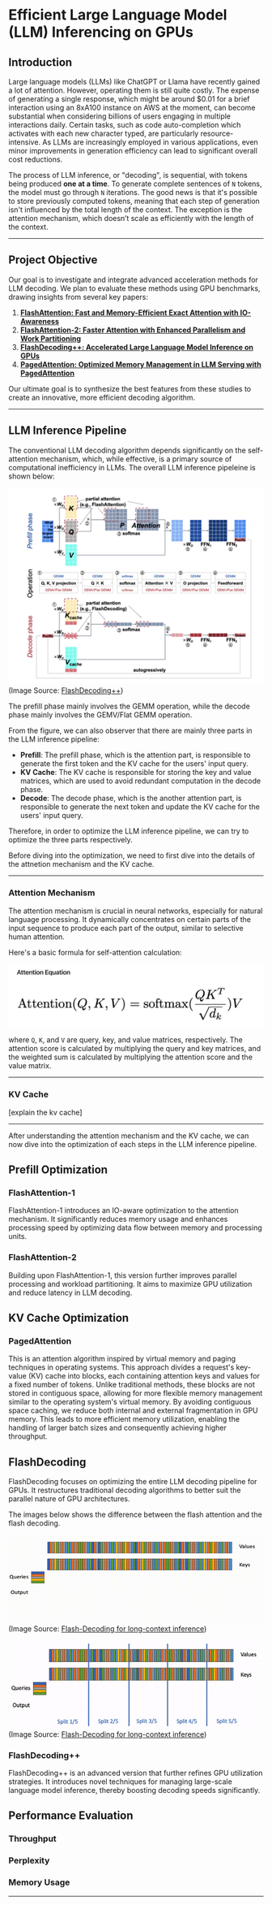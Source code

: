 
# Efficient Large Language Model (LLM) Inferencing on GPUs 

## Introduction
Large language models (LLMs) like ChatGPT or Llama have recently gained a lot of attention. However, operating them is still quite costly. The expense of generating a single response, which might be around $0.01 for a brief interaction using an 8xA100 instance on AWS at the moment, can become substantial when considering billions of users engaging in multiple interactions daily. Certain tasks, such as code auto-completion which activates with each new character typed, are particularly resource-intensive. As LLMs are increasingly employed in various applications, even minor improvements in generation efficiency can lead to significant overall cost reductions.

The process of LLM inference, or "decoding", is sequential, with tokens being produced **one at a time**. To generate complete sentences of `N` tokens, the model must go through `N` iterations. The good news is that it's possible to store previously computed tokens, meaning that each step of generation isn't influenced by the total length of the context. The exception is the attention mechanism, which doesn’t scale as efficiently with the length of the context.

---

## Project Objective
Our goal is to investigate and integrate advanced acceleration methods for LLM decoding. We plan to evaluate these methods using GPU benchmarks, drawing insights from several key papers:

1. **[FlashAttention: Fast and Memory-Efficient Exact Attention with IO-Awareness](https://arxiv.org/pdf/2205.14135.pdf)**
2. **[FlashAttention-2: Faster Attention with Enhanced Parallelism and Work Partitioning](https://arxiv.org/pdf/2307.08691.pdf)**
3. **[FlashDecoding++: Accelerated Large Language Model Inference on GPUs](https://arxiv.org/pdf/2311.01282.pdf)**
4. **[PagedAttention: Optimized Memory Management in LLM Serving with PagedAttention](https://arxiv.org/pdf/2309.06180.pdf)**

Our ultimate goal is to synthesize the best features from these studies to create an innovative, more efficient decoding algorithm.

---

## LLM Inference Pipeline
The conventional LLM decoding algorithm depends significantly on the self-attention mechanism, which, while effective, is a primary source of computational inefficiency in LLMs. The overall LLM inference pipeleine is shown below:

![LLM Inference Pipeline](media/llm_inferece_dataflow.png) (Image Source: [FlashDecoding++](https://arxiv.org/pdf/2311.01282.pdf))

The prefill phase mainly involves the GEMM operation, while the decode phase mainly
involves the GEMV/Flat GEMM operation. 

From the figure, we can also observer that there are mainly three parts in the LLM inference pipeline:
* **Prefill**: The prefill phase, which is the attention part, is responsible to generate the first token and the KV cache for the users' input query.
* **KV Cache**: The KV cache is responsible for storing the key and value matrices, which are used to avoid redundant computation in the decode phase.
* **Decode**: The decode phase, which is the another attention part, is responsible to generate the next token and update the KV cache for the users' input query.

Therefore, in order to optimize the LLM inference pipeline, we can try to optimize the three parts respectively.

Before diving into the optimization, we need to first dive into the details of the attnetion mechanism and the KV cache.

---

### Attention Mechanism

The attention mechanism is crucial in neural networks, especially for natural language processing. It dynamically concentrates on certain parts of the input sequence to produce each part of the output, similar to selective human attention.

Here's a basic formula for self-attention calculation:

![Self-Attention Mechanism](media/attn_equation.png)
    
where `Q`, `K`, and `V` are query, key, and value matrices, respectively. The attention score is calculated by multiplying the query and key matrices, and the weighted sum is calculated by multiplying the attention score and the value matrix.

---

### KV Cache 
[explain the kv cache]

---

After understanding the attention mechanism and the KV cache, we can now dive into the optimization of each steps in the LLM inference pipeline.


## Prefill Optimization

### FlashAttention-1
FlashAttention-1 introduces an IO-aware optimization to the attention mechanism. It significantly reduces memory usage and enhances processing speed by optimizing data flow between memory and processing units.

### FlashAttention-2
Building upon FlashAttention-1, this version further improves parallel processing and workload partitioning. It aims to maximize GPU utilization and reduce latency in LLM decoding.

## KV Cache Optimization
### PagedAttention
This is an attention algorithm inspired by virtual memory and paging techniques in operating systems. This approach divides a request's key-value (KV) cache into blocks, each containing attention keys and values for a fixed number of tokens. Unlike traditional methods, these blocks are not stored in contiguous space, allowing for more flexible memory management similar to the operating system's virtual memory. By avoiding contiguous space caching, we reduce both internal and external fragmentation in GPU memory. This leads to more efficient memory utilization, enabling the handling of larger batch sizes and consequently achieving higher throughput.

## FlashDecoding
FlashDecoding focuses on optimizing the entire LLM decoding pipeline for GPUs. It restructures traditional decoding algorithms to better suit the parallel nature of GPU architectures.

The images below shows the difference between the flash attention and the flash decoding.

![Flash Attention](media/flash_attn.gif) (Image Source: [Flash-Decoding for long-context inference](https://pytorch.org/blog/flash-decoding/))

![Flash Decoding](media/flash_decoding.gif) (Image Source: [Flash-Decoding for long-context inference](https://pytorch.org/blog/flash-decoding/))

### FlashDecoding++
FlashDecoding++ is an advanced version that further refines GPU utilization strategies. It introduces novel techniques for managing large-scale language model inference, thereby boosting decoding speeds significantly.

## Performance Evaluation 

### Throughput

### Perplexity

### Memory Usage

---
